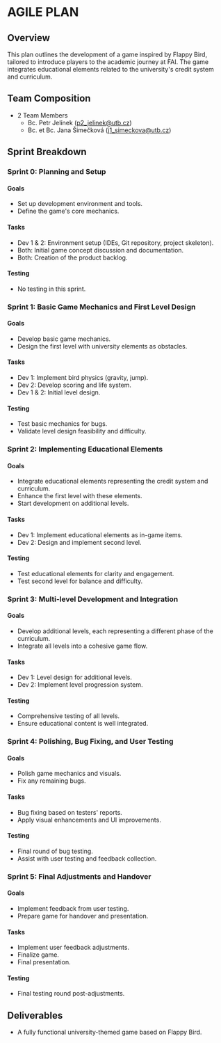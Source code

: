 # AGILE PLAN

## Overview
This plan outlines the development of a game inspired by Flappy Bird,
tailored to introduce players to the academic journey at FAI.
The game integrates educational elements related to the university's credit system and curriculum.

## Team Composition
- 2 Team Members
	- Bc. Petr Jelínek (p2_jelinek@utb.cz)
	- Bc. et Bc. Jana Šimečková (j1_simeckova@utb.cz)

## Sprint Breakdown
### Sprint 0: Planning and Setup

#### Goals
- Set up development environment and tools.
- Define the game's core mechanics.

#### Tasks
- Dev 1 & 2: Environment setup (IDEs, Git repository, project skeleton).
- Both: Initial game concept discussion and documentation.
- Both: Creation of the product backlog.

#### Testing
- No testing in this sprint.

### Sprint 1: Basic Game Mechanics and First Level Design

#### Goals
- Develop basic game mechanics.
- Design the first level with university elements as obstacles.

#### Tasks
- Dev 1: Implement bird physics (gravity, jump).
- Dev 2: Develop scoring and life system.
- Dev 1 & 2: Initial level design.

#### Testing
- Test basic mechanics for bugs.
- Validate level design feasibility and difficulty.

### Sprint 2: Implementing Educational Elements

#### Goals
- Integrate educational elements representing the credit system and curriculum.
- Enhance the first level with these elements.
- Start development on additional levels.

#### Tasks
- Dev 1: Implement educational elements as in-game items.
- Dev 2: Design and implement second level.

#### Testing
- Test educational elements for clarity and engagement.
- Test second level for balance and difficulty.

### Sprint 3: Multi-level Development and Integration

#### Goals
- Develop additional levels, each representing a different phase of the curriculum.
- Integrate all levels into a cohesive game flow.

#### Tasks
- Dev 1: Level design for additional levels.
- Dev 2: Implement level progression system.

#### Testing
- Comprehensive testing of all levels.
- Ensure educational content is well integrated.

### Sprint 4: Polishing, Bug Fixing, and User Testing

#### Goals
- Polish game mechanics and visuals.
- Fix any remaining bugs.

#### Tasks
- Bug fixing based on testers' reports.
- Apply visual enhancements and UI improvements.

#### Testing
- Final round of bug testing.
- Assist with user testing and feedback collection.

### Sprint 5: Final Adjustments and Handover

#### Goals
- Implement feedback from user testing.
- Prepare game for handover and presentation.

#### Tasks
- Implement user feedback adjustments.
- Finalize game.
- Final presentation.

#### Testing
- Final testing round post-adjustments.

## Deliverables
- A fully functional university-themed game based on Flappy Bird.
